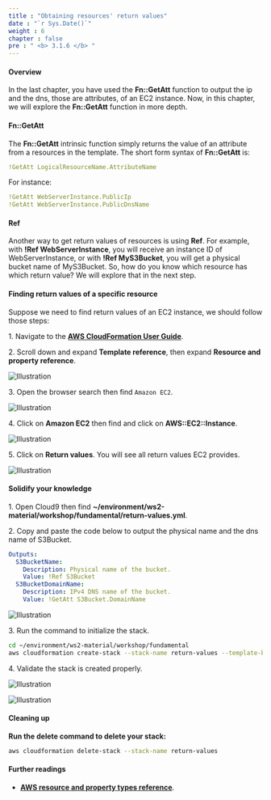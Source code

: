 ```yaml
---
title : "Obtaining resources' return values"
date : "`r Sys.Date()`"
weight : 6
chapter : false
pre : " <b> 3.1.6 </b> "
---
```


#### Overview

In the last chapter, you have used the **Fn::GetAtt** function to output the ip and the dns, those are attributes, of an EC2 instance. Now, in this chapter, we will explore the **Fn::GetAtt** function in more depth.

#### Fn::GetAtt

The **Fn::GetAtt** intrinsic function simply returns the value of an attribute from a resources in the template. The short form syntax of **Fn::GetAtt** is:

```yaml
!GetAtt LogicalResourceName.AttributeName
```

For instance:

```yaml
!GetAtt WebServerInstance.PublicIp
!GetAtt WebServerInstance.PublicDnsName
```

#### Ref

Another way to get return values of resources is using **Ref**. For example, with **!Ref WebServerInstance**, you will receive an instance ID of WebServerInstance, or with **!Ref MyS3Bucket**, you will get a physical bucket name of MyS3Bucket. So, how do you know which resource has which return value? We will explore that in the next step.

#### Finding return values of a specific resource

Suppose we need to find return values of an EC2 instance, we should follow those steps:

1\. Navigate to the **[AWS CloudFormation User Guide](https://docs.aws.amazon.com/AWSCloudFormation/latest/UserGuide/Welcome.html)**.

2\. Scroll down and expand **Template reference**, then expand **Resource and property reference**.

![Illustration](/images/3.1.6-ReturnValues/1.png)

3\. Open the browser search then find `Amazon EC2`.

![Illustration](/images/3.1.6-ReturnValues/2.png)

4\. Click on **Amazon EC2** then find and click on **AWS::EC2::Instance**.

![Illustration](/images/3.1.6-ReturnValues/3.png)

5\. Click on **Return values**. You will see all return values EC2 provides.

![Illustration](/images/3.1.6-ReturnValues/4.png)

#### Solidify your knowledge

1\. Open Cloud9 then find **~/environment/ws2-material/workshop/fundamental/return-values.yml**.

2\. Copy and paste the code below to output the physical name and the dns name of S3Bucket.


```yaml
Outputs:
  S3BucketName:
    Description: Physical name of the bucket.
    Value: !Ref S3Bucket
  S3BucketDomainName:
    Description: IPv4 DNS name of the bucket.
    Value: !GetAtt S3Bucket.DomainName
```

![Illustration](/images/3.1.6-ReturnValues/5.png)

3\. Run the command to initialize the stack.

```bash
cd ~/environment/ws2-material/workshop/fundamental
aws cloudformation create-stack --stack-name return-values --template-body file://return-values.yml
```

4\. Validate the stack is created properly.

![Illustration](/images/3.1.6-ReturnValues/6.png)

![Illustration](/images/3.1.6-ReturnValues/7.png)

#### Cleaning up

**Run the delete command to delete your stack:**

```bash
aws cloudformation delete-stack --stack-name return-values
```

#### Further readings

* **[AWS resource and property types reference](https://docs.aws.amazon.com/AWSCloudFormation/latest/UserGuide/aws-template-resource-type-ref.html)**.